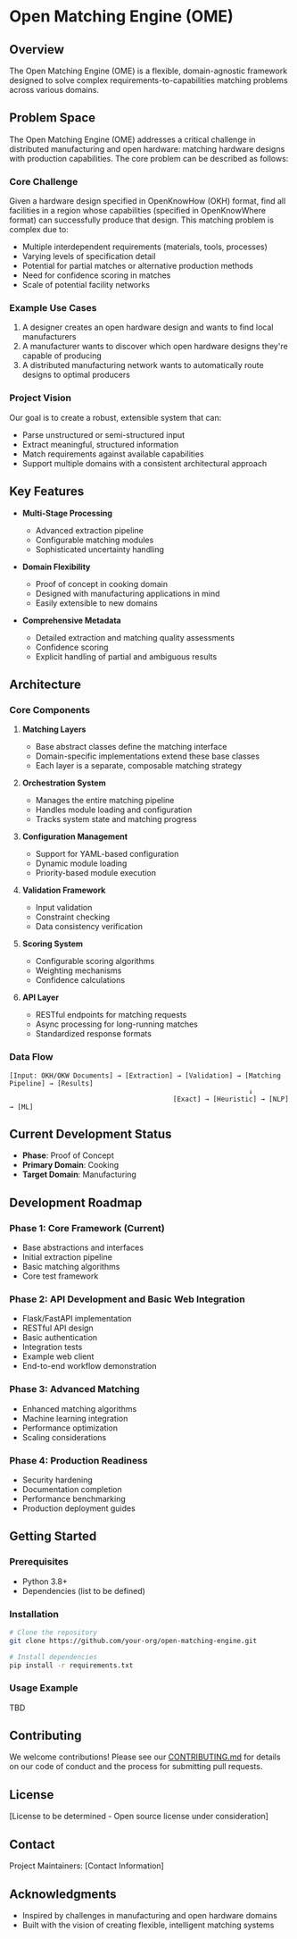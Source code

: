 # Open Matching Engine (OME)

## Overview

The Open Matching Engine (OME) is a flexible, domain-agnostic framework designed to solve complex requirements-to-capabilities matching problems across various domains.

## Problem Space

The Open Matching Engine (OME) addresses a critical challenge in distributed manufacturing and open hardware: matching hardware designs with production capabilities. The core problem can be described as follows:

### Core Challenge

Given a hardware design specified in OpenKnowHow (OKH) format, find all facilities in a region whose capabilities (specified in OpenKnowWhere format) can successfully produce that design. This matching problem is complex due to:

- Multiple interdependent requirements (materials, tools, processes)
- Varying levels of specification detail
- Potential for partial matches or alternative production methods
- Need for confidence scoring in matches
- Scale of potential facility networks

### Example Use Cases

1. A designer creates an open hardware design and wants to find local manufacturers
2. A manufacturer wants to discover which open hardware designs they're capable of producing
3. A distributed manufacturing network wants to automatically route designs to optimal producers

### Project Vision

Our goal is to create a robust, extensible system that can:
- Parse unstructured or semi-structured input
- Extract meaningful, structured information
- Match requirements against available capabilities
- Support multiple domains with a consistent architectural approach

## Key Features

- **Multi-Stage Processing**
  - Advanced extraction pipeline
  - Configurable matching modules
  - Sophisticated uncertainty handling

- **Domain Flexibility**
  - Proof of concept in cooking domain
  - Designed with manufacturing applications in mind
  - Easily extensible to new domains

- **Comprehensive Metadata**
  - Detailed extraction and matching quality assessments
  - Confidence scoring
  - Explicit handling of partial and ambiguous results

## Architecture

### Core Components

1. **Matching Layers**
   - Base abstract classes define the matching interface
   - Domain-specific implementations extend these base classes
   - Each layer is a separate, composable matching strategy

2. **Orchestration System**
   - Manages the entire matching pipeline
   - Handles module loading and configuration
   - Tracks system state and matching progress

3. **Configuration Management**
   - Support for YAML-based configuration
   - Dynamic module loading
   - Priority-based module execution

4. **Validation Framework**
   - Input validation
   - Constraint checking
   - Data consistency verification

5. **Scoring System**
   - Configurable scoring algorithms
   - Weighting mechanisms
   - Confidence calculations

6. **API Layer**
   - RESTful endpoints for matching requests
   - Async processing for long-running matches
   - Standardized response formats


### Data Flow

```
[Input: OKH/OKW Documents] → [Extraction] → [Validation] → [Matching Pipeline] → [Results]
                                                            ↓
                                         [Exact] → [Heuristic] → [NLP] → [ML]
```


## Current Development Status

- **Phase**: Proof of Concept
- **Primary Domain**: Cooking
- **Target Domain**: Manufacturing

## Development Roadmap

### Phase 1: Core Framework (Current)
- Base abstractions and interfaces
- Initial extraction pipeline
- Basic matching algorithms
- Core test framework

### Phase 2: API Development and Basic Web Integration
- Flask/FastAPI implementation
- RESTful API design
- Basic authentication
- Integration tests
- Example web client
- End-to-end workflow demonstration

### Phase 3: Advanced Matching
- Enhanced matching algorithms
- Machine learning integration
- Performance optimization
- Scaling considerations

### Phase 4: Production Readiness
- Security hardening
- Documentation completion
- Performance benchmarking
- Production deployment guides

## Getting Started

### Prerequisites

- Python 3.8+
- Dependencies (list to be defined)

### Installation

```bash
# Clone the repository
git clone https://github.com/your-org/open-matching-engine.git

# Install dependencies
pip install -r requirements.txt
```

### Usage Example

TBD

## Contributing

We welcome contributions! Please see our [CONTRIBUTING.md](CONTRIBUTING.md) for details on our code of conduct and the process for submitting pull requests.

## License

[License to be determined - Open source license under consideration]

## Contact

Project Maintainers: [Contact Information]

## Acknowledgments

- Inspired by challenges in manufacturing and open hardware domains
- Built with the vision of creating flexible, intelligent matching systems
